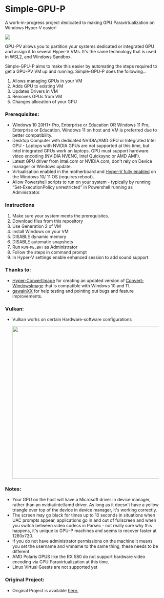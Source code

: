 # Simple-GPU-P
A work-in-progress project dedicated to making GPU Paravirtualization on Windows Hyper-V easier!

![](https://i.imgur.com/pRlwa4n.gif)

GPU-PV allows you to partition your systems dedicated or integrated GPU and assign it to several Hyper-V VMs.  It's the same technology that is used in WSL2, and Windows Sandbox.

Simple-GPU-P aims to make this easier by automating the steps required to get a GPU-PV VM up and running.
Simple-GPU-P does the following...
1. Allows managing GPUs in your VM
2. Adds GPU to existing VM
3. Updates Drivers in VM
4. Removes GPUs from VM
5. Changes allocation of your GPU

### Prerequisites:
* Windows 10 20H1+ Pro, Enterprise or Education OR Windows 11 Pro, Enterprise or Education.  Windows 11 on host and VM is preferred due to better compatibility.
* Desktop Computer with dedicated NVIDIA/AMD GPU or Integrated Intel GPU - Laptops with NVIDIA GPUs are not supported at this time, but Intel integrated GPUs work on laptops.  GPU must support hardware video encoding (NVIDIA NVENC, Intel Quicksync or AMD AMF).
* Latest GPU driver from Intel.com or NVIDIA.com, don't rely on Device manager or Windows update.
* Virtualisation enabled in the motherboard and [Hyper-V fully enabled](https://docs.microsoft.com/en-us/virtualization/hyper-v-on-windows/quick-start/enable-hyper-v) on the Windows 10/ 11 OS (requires reboot).
* Allow Powershell scripts to run on your system - typically by running "Set-ExecutionPolicy unrestricted" in Powershell running as Administrator.

### Instructions
1. Make sure your system meets the prerequisites.
2. Download files from this repository
3. Use Generation 2 of VM
4. Install Windows on your VM
5. DISABLE dynamic memory
6. DISABLE automatic snapshots
7. Run ```RUN-ME.BAT``` as Administrator
8. Follow the steps in command prompt
9. In Hyper-V settings enable enhanced session to add sound support

### Thanks to:
- [Hyper-ConvertImage](https://github.com/tabs-not-spaces/Hyper-ConvertImage) for creating an updated version of [Convert-WindowsImage](https://github.com/MicrosoftDocs/Virtualization-Documentation/tree/master/hyperv-tools/Convert-WindowsImage) that is compatible with Windows 10 and 11.
- [gawainXX](https://github.com/gawainXX) for help testing and pointing out bugs and feature improvements.

### Vulkan:
- Vulkan works on certain Hardware-software configurations

  <img src="https://media.beamng.com/ch2on8x8rhtebHeS" width="500">

### Notes:
- Your GPU on the host will have a Microsoft driver in device manager, rather than an nvidia/intel/amd driver. As long as it doesn't have a yellow triangle over top of the device in device manager, it's working correctly.
- The screen may go black for times up to 10 seconds in situations when UAC prompts appear, applications go in and out of fullscreen and when you switch between video codecs in Parsec - not really sure why this happens, it's unique to GPU-P machines and seems to recover faster at 1280x720.
- If you do not have administrator permissions on the machine it means you set the username and vmname to the same thing, these needs to be different.
- AMD Polaris GPUS like the RX 580 do not support hardware video encoding via GPU Paravirtualization at this time.
- Linux Virtual Guests are not supported yet

### Original Project:
- Original Project is available [here.](https://github.com/jamesstringerparsec/Easy-GPU-PV)
